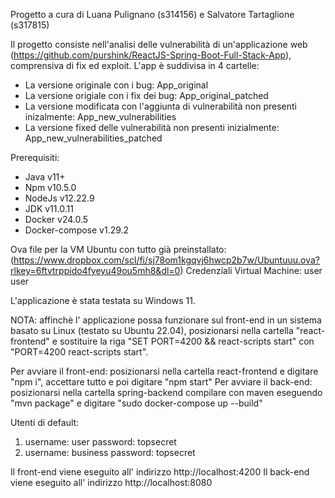 Progetto a cura di Luana Pulignano (s314156) e Salvatore Tartaglione (s317815)

Il progetto consiste nell'analisi delle vulnerabilità di un'applicazione web (https://github.com/purshink/ReactJS-Spring-Boot-Full-Stack-App), comprensiva di fix ed exploit.
L'app è suddivisa in 4 cartelle:
- La versione originale con i bug: App_original
- La versione origiale con i fix dei bug: App_original_patched
- La versione modificata con l'aggiunta di vulnerabilità non presenti inizalmente: App_new_vulnerabilities
- La versione fixed delle vulnerabilità non presenti inizialmente: App_new_vulnerabilities_patched

Prerequisiti:
- Java v11+
- Npm v10.5.0
- NodeJs v12.22.9
- JDK v11.0.11
- Docker v24.0.5
- Docker-compose v1.29.2

Ova file per la VM Ubuntu con tutto già preinstallato: (https://www.dropbox.com/scl/fi/sj78om1kgqvj6hwcp2b7w/Ubuntuuu.ova?rlkey=6ftvtrppido4fyeyu49ou5mh8&dl=0)
Credenziali Virtual Machine: user user


L'applicazione è stata testata su Windows 11.

NOTA:
affinchè l' applicazione possa funzionare sul front-end in un sistema basato su Linux (testato su Ubuntu 22.04), posizionarsi nella cartella "react-frontend" e sostituire la riga "SET PORT=4200 && react-scripts start" con "PORT=4200 react-scripts start".

Per avviare il front-end: posizionarsi nella cartella react-frontend e digitare "npm i", accettare tutto e poi digitare "npm start"
Per avviare il back-end: posizionarsi nella cartella spring-backend compilare con maven eseguendo "mvn package" e digitare "sudo docker-compose up --build"

Utenti di default:
1) username: user  password: topsecret
2) username: business  password: topsecret


Il front-end viene eseguito all' indirizzo http://localhost:4200
Il back-end viene eseguito all' indirizzo http://localhost:8080
